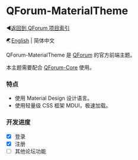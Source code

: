 # QForum-MaterialTheme

◀[返回到 QForum 项目索引](https://github.com/JackuXL/QForum)

🌏[English](https://github.com/JackuXL/QForum-MaterialTheme/) | 简体中文

QForum-MaterialTheme 是 [QForum](https://github.com/JackuXL/QForum) 的官方前端主题。

本主题需要配合 [QForum-Core](https://github.com/JackuXL/QForum-Core) 使用。

### 特点

- 使用 Material Design 设计语言。
- 使用轻量级 CSS 框架 MDUI，极速加载。

### 开发进度

- [x] 登录
- [x] 注册
- [ ] 其他论坛功能
